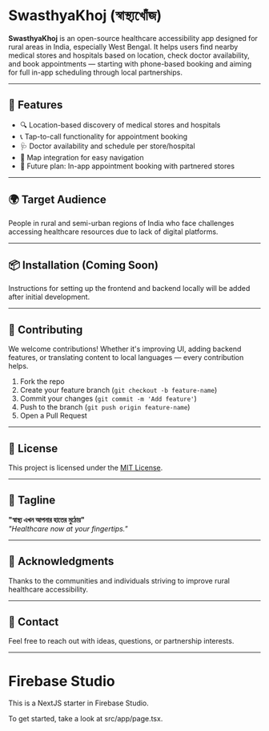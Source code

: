 # SwasthyaKhoj (স্বাস্থ্যখোঁজ)

**SwasthyaKhoj** is an open-source healthcare accessibility app designed for rural areas in India, especially West Bengal. It helps users find nearby medical stores and hospitals based on location, check doctor availability, and book appointments — starting with phone-based booking and aiming for full in-app scheduling through local partnerships.

---

## 📱 Features

- 🔍 Location-based discovery of medical stores and hospitals
- 📞 Tap-to-call functionality for appointment booking
- 🩺 Doctor availability and schedule per store/hospital
- 📍 Map integration for easy navigation
- 🚀 Future plan: In-app appointment booking with partnered stores

---

## 🌍 Target Audience

People in rural and semi-urban regions of India who face challenges accessing healthcare resources due to lack of digital platforms.

---
<!--
## 🛠️ Tech Stack

- **Frontend:** Flutter (or React Native)
- **Backend:** Node.js + Express / Hono with Cloudflare Workers
- **Database:** PostgreSQL with Prisma ORM
- **Map & Location:** Google Maps API
- **Notifications:** Firebase / OneSignal
- **SMS Integration:** Twilio or local SMS gateway
*/
-->

## 📦 Installation (Coming Soon)

Instructions for setting up the frontend and backend locally will be added after initial development.

---

## 🤝 Contributing

We welcome contributions! Whether it's improving UI, adding backend features, or translating content to local languages — every contribution helps.

1. Fork the repo
2. Create your feature branch (`git checkout -b feature-name`)
3. Commit your changes (`git commit -m 'Add feature'`)
4. Push to the branch (`git push origin feature-name`)
5. Open a Pull Request

---

## 📄 License

This project is licensed under the [MIT License](LICENSE).

---

## 💬 Tagline

**"স্বাস্থ্য এখন আপনার হাতের মুঠোয়"**  
*"Healthcare now at your fingertips."*

---

## 🙌 Acknowledgments

Thanks to the communities and individuals striving to improve rural healthcare accessibility.

---

## 📧 Contact

Feel free to reach out with ideas, questions, or partnership interests.

---


# Firebase Studio

This is a NextJS starter in Firebase Studio.

To get started, take a look at src/app/page.tsx.
